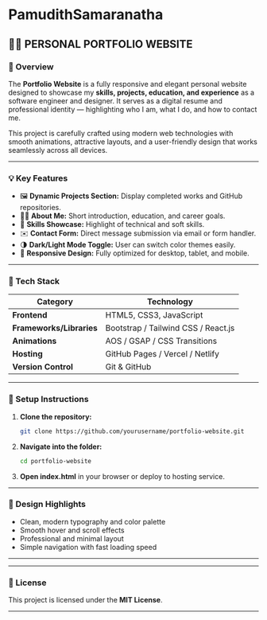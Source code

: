 # PamudithSamaranatha
## 🧑‍💻 PERSONAL PORTFOLIO WEBSITE

### 🌟 Overview

The **Portfolio Website** is a fully responsive and elegant personal website designed to showcase my **skills, projects, education, and experience** as a software engineer and designer. It serves as a digital resume and professional identity — highlighting who I am, what I do, and how to contact me.

This project is carefully crafted using modern web technologies with smooth animations, attractive layouts, and a user-friendly design that works seamlessly across all devices.

---

### 💡 Key Features

* 🖼️ **Dynamic Projects Section:** Display completed works and GitHub repositories.
* 👨‍🎓 **About Me:** Short introduction, education, and career goals.
* 💼 **Skills Showcase:** Highlight of technical and soft skills.
* ✉️ **Contact Form:** Direct message submission via email or form handler.
* 🌗 **Dark/Light Mode Toggle:** User can switch color themes easily.
* 📱 **Responsive Design:** Fully optimized for desktop, tablet, and mobile.

---

### 🧩 Tech Stack

| Category                 | Technology                          |
| ------------------------ | ----------------------------------- |
| **Frontend**             | HTML5, CSS3, JavaScript             |
| **Frameworks/Libraries** | Bootstrap / Tailwind CSS / React.js |
| **Animations**           | AOS / GSAP / CSS Transitions        |
| **Hosting**              | GitHub Pages / Vercel / Netlify     |
| **Version Control**      | Git & GitHub                        |

---

### 🚀 Setup Instructions

1. **Clone the repository:**

   ```bash
   git clone https://github.com/yourusername/portfolio-website.git
   ```
2. **Navigate into the folder:**

   ```bash
   cd portfolio-website
   ```
3. **Open index.html** in your browser or deploy to hosting service.

---

### 🎨 Design Highlights

* Clean, modern typography and color palette
* Smooth hover and scroll effects
* Professional and minimal layout
* Simple navigation with fast loading speed

---


---

### 🪪 License

This project is licensed under the **MIT License**.

---
